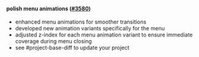 #### polish menu animations ([#3580](https://github.com/shopsys/shopsys/pull/3580))

- enhanced menu animations for smoother transitions
- developed new animation variants specifically for the menu
- adjusted z-index for each menu animation variant to ensure immediate coverage during menu closing
- see #project-base-diff to update your project
